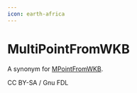 ```yaml
---
icon: earth-africa
---
```


# MultiPointFromWKB

A synonym for [MPointFromWKB](mpointfromwkb.md).

CC BY-SA / Gnu FDL
